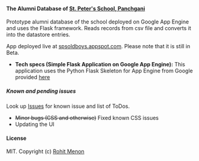 #### The Alumni Database of [St. Peter's School, Panchgani](http://st.peterspanchgani.org/) ####

Prototype alumni database of the school deployed on Google App Engine and uses the Flask framework. Reads records from csv file and converts it into the datastore entries. 

App deployed live at [spsoldboys.appspot.com](http://spsoldboys.appspot.com/). Please note that it is still in Beta. 

* **Tech specs (Simple Flask Application on Google App Engine):** 
This application uses the Python Flask Skeleton for App Engine from Google provided [here](https://github.com/GoogleCloudPlatform/appengine-python-flask-skeleton)

##### Known and pending issues #####
Look up [Issues](https://github.com/rohitsm/spsoldboys/issues) for known issue and list of ToDos.

* ~~Minor bugs (CSS and otherwise)~~ Fixed known CSS issues
* Updating the UI

#### License ####

MIT. Copyright (c) [Rohit Menon](https://www.rohitsm.com)